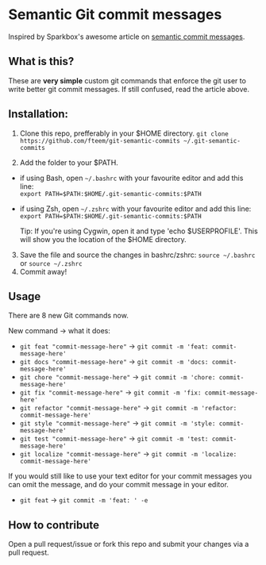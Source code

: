 # Semantic Git commit messages

Inspired by Sparkbox's awesome article on [semantic commit messages](http://seesparkbox.com/foundry/semantic_commit_messages).

## What is this?
These are **very simple** custom git commands that enforce the git user to write better git commit messages. If still confused, read the article above.

## Installation:

1. Clone this repo, prefferably in your $HOME directory.
``` git clone https://github.com/fteem/git-semantic-commits ~/.git-semantic-commits ```

2. Add the folder to your $PATH.
  * if using Bash, open ```~/.bashrc``` with your favourite editor and add this line: <br/> ``` export PATH=$PATH:$HOME/.git-semantic-commits:$PATH ```
  * if using Zsh, open ```~/.zshrc``` with your favourite editor and add this line: <br/>  ``` export PATH=$PATH:$HOME/.git-semantic-commits:$PATH ```

    Tip: If you're using Cygwin, open it and type 'echo $USERPROFILE'. This will show you the location of the $HOME directory.

3. Save the file and source the changes in bashrc/zshrc: ```source ~/.bashrc``` or ```source ~/.zshrc```
4. Commit away!

## Usage

There are 8 new Git commands now.

New command -> what it does:
* ```git feat "commit-message-here"``` -> ```git commit -m 'feat: commit-message-here'```
* ```git docs "commit-message-here"``` -> ```git commit -m 'docs: commit-message-here'```
* ```git chore "commit-message-here"``` -> ```git commit -m 'chore: commit-message-here'```
* ```git fix "commit-message-here"``` -> ```git commit -m 'fix: commit-message-here'```
* ```git refactor "commit-message-here"``` -> ```git commit -m 'refactor: commit-message-here'```
* ```git style "commit-message-here"``` -> ```git commit -m 'style: commit-message-here'```
* ```git test "commit-message-here"``` -> ```git commit -m 'test: commit-message-here'```
* ```git localize "commit-message-here"``` -> ```git commit -m 'localize: commit-message-here'```

If you would still like to use your text editor for your commit messages
you can omit the message, and do your commit message in your editor.

* ```git feat``` -> ```git commit -m 'feat: ' -e```

## How to contribute
Open a pull request/issue or fork this repo and submit your changes via a pull request.

